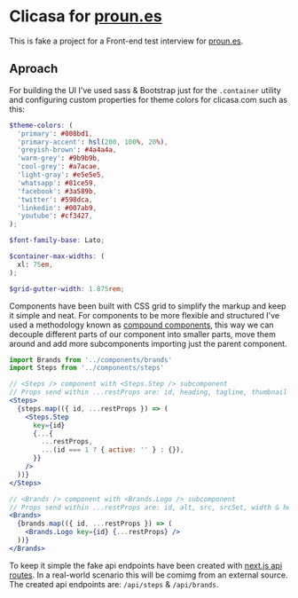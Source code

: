 # Clicasa for [proun.es](https://www.proun.es/)

This is fake a project for a Front-end test interview for [proun.es](https://www.proun.es/).

## Aproach

For building the UI I've used sass & Bootstrap just for the `.container` utility and configuring custom properties for theme colors for clicasa.com such as this:

```scss
$theme-colors: (
  'primary': #008bd1,
  'primary-accent': hsl(200, 100%, 20%),
  'greyish-brown': #4a4a4a,
  'warm-grey': #9b9b9b,
  'cool-grey': #a7acae,
  'light-gray': #e5e5e5,
  'whatsapp': #81ce59,
  'facebook': #3a589b,
  'twitter': #598dca,
  'linkedin': #007ab9,
  'youtube': #cf3427,
);

$font-family-base: Lato;

$container-max-widths: (
  xl: 75em,
);

$grid-gutter-width: 1.875rem;
```

Components have been built with CSS grid to simplify the markup
and keep it simple and neat. For components to be more flexible and structured I've used a methodology known as [compound components](https://www.jakewiesler.com/blog/compound-component-basics), this way we can decouple different parts of our component into smaller parts, move them around and add more subcomponents importing just the parent component.

```jsx
import Brands from '../components/brands'
import Steps from '../components/steps'

// <Steps /> component with <Steps.Step /> subcomponent
// Props send within ...restProps are: id, heading, tagline, thumbnail & alt
<Steps>
  {steps.map(({ id, ...restProps }) => (
    <Steps.Step
      key={id}
      {...{
        ...restProps,
        ...(id === 1 ? { active: '' } : {}),
      }}
    />
  ))}
</Steps>

// <Brands /> component with <Brands.Logo /> subcomponent
// Props send within ...restProps are: id, alt, src, srcSet, width & height
<Brands>
  {brands.map(({ id, ...restProps }) => (
    <Brands.Logo key={id} {...restProps} />
  ))}
</Brands>
```

To keep it simple the fake api endpoints have been created with [next.js api routes](https://nextjs.org/docs/api-routes/introduction). In a real-world scenario this will be comimg from an external source. The created api endpoints are: `/api/steps` & `/api/brands`.
